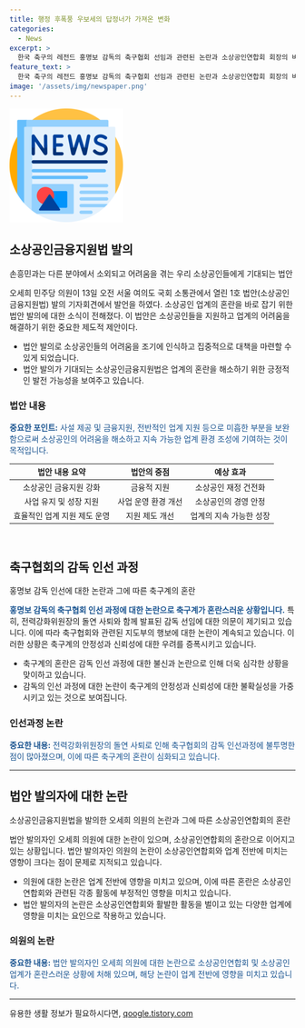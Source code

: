 ```yaml
---
title: 행정 후폭풍 우보세의 답정너가 가져온 변화
categories:
  - News
excerpt: >
  한국 축구의 레전드 홍명보 감독의 축구협회 선임과 관련된 논란과 소상공인연합회 회장의 비도덕적 행위에 대한 경찰 조사, 그리고 이들에 대한 비판과 내부 비판에 대해 다뤄진 기사입니다. 축구팬들과 소상공인들의 주목을 끈다. 
feature_text: >
  한국 축구의 레전드 홍명보 감독의 축구협회 선임과 관련된 논란과 소상공인연합회 회장의 비도덕적 행위에 대한 경찰 조사, 그리고 이들에 대한 비판과 내부 비판에 대해 다뤄진 기사입니다. 축구팬들과 소상공인들의 주목을 끈다. 
image: '/assets/img/newspaper.png'
---
```


<p><img src="/assets/img/newspaper.png" alt="kimp 속보" /></p>

<h2 data-ke-size="size26">소상공인금융지원법 발의</h2>

<p>손흥민과는 다른 분야에서 소외되고 어려움을 겪는 우리 소상공인들에게 기대되는 법안</p>

<p data-ke-size="size16">오세희 민주당 의원이 13일 오전 서울 여의도 국회 소통관에서 열린 1호 법안(소상공인금융지원법) 발의 기자회견에서 발언을 하였다. 소상공인 업계의 혼란을 바로 잡기 위한 법안 발의에 대한 소식이 전해졌다. 이 법안은 소상공인들을 지원하고 업계의 어려움을 해결하기 위한 중요한 제도적 제안이다.</p>

<ul>
<li>법안 발의로 소상공인들의 어려움을 조기에 인식하고 집중적으로 대책을 마련할 수 있게 되었습니다.</li>
<li>법안 발의가 기대되는 소상공인금융지원법은 업계의 혼란을 해소하기 위한 긍정적인 발전 가능성을 보여주고 있습니다.</li>
</ul>

<h3>법안 내용</h3>

<p><b><span style="color: #1a5490;">중요한 포인트:</span></b> <span style="color: #1a5490;">사설 제공 및 금융지원, 전반적인 업계 지원 등으로 미흡한 부분을 보완함으로써 소상공인의 어려움을 해소하고 지속 가능한 업계 환경 조성에 기여하는 것이 목적입니다.</span></p>

<table>
<thead>
<tr>
<th style="text-align: center;">법안 내용 요약</th>
<th style="text-align: center;">법안의 중점</th>
<th style="text-align: center;">예상 효과</th>
</tr>
</thead>
<tbody>
<tr>
<td style="text-align: center;">소상공인 금융지원 강화</td>
<td style="text-align: center;">금융적 지원</td>
<td style="text-align: center;">소상공인 재정 건전화</td>
</tr>
<tr>
<td style="text-align: center;">사업 유지 및 성장 지원</td>
<td style="text-align: center;">사업 운영 환경 개선</td>
<td style="text-align: center;">소상공인의 경영 안정</td>
</tr>
<tr>
<td style="text-align: center;">효율적인 업계 지원 제도 운영</td>
<td style="text-align: center;">지원 제도 개선</td>
<td style="text-align: center;">업계의 지속 가능한 성장</td>
</tr>
</tbody>
</table>

<p data-ke-size="size16">&nbsp;</p>

<h2 data-ke-size="size26">축구협회의 감독 인선 과정</h2>

<p>홍명보 감독 인선에 대한 논란과 그에 따른 축구계의 혼란</p>

<p data-ke-size="size16"><b><span style="color: #1a5490;">홍명보 감독의 축구협회 인선 과정에 대한 논란으로 축구계가 혼란스러운 상황입니다.</span></b> 특히, 전력강화위원장의 돌연 사퇴와 함께 발표된 감독 선임에 대한 의문이 제기되고 있습니다. 이에 따라 축구협회와 관련된 지도부의 행보에 대한 논란이 계속되고 있습니다. 이러한 상황은 축구계의 안정성과 신뢰성에 대한 우려를 증폭시키고 있습니다.</p>

<ul>
<li>축구계의 혼란은 감독 인선 과정에 대한 불신과 논란으로 인해 더욱 심각한 상황을 맞이하고 있습니다.</li>
<li>감독의 인선 과정에 대한 논란이 축구계의 안정성과 신뢰성에 대한 불확실성을 가중시키고 있는 것으로 보여집니다.</li>
</ul>

<h3>인선과정 논란</h3>

<p><b><span style="color: #1a5490;">중요한 내용:</span></b> <span style="color: #1a5490;">전력강화위원장의 돌연 사퇴로 인해 축구협회의 감독 인선과정에 불투명한 점이 많아졌으며, 이에 따른 축구계의 혼란이 심화되고 있습니다.</span></p>

<hr />

<h2 data-ke-size="size26">법안 발의자에 대한 논란</h2>

<p>소상공인금융지원법을 발의한 오세희 의원의 논란과 그에 따른 소상공인연합회의 혼란</p>

<p data-ke-size="size16">법안 발의자인 오세희 의원에 대한 논란이 있으며, 소상공인연합회의 혼란으로 이어지고 있는 상황입니다. 법안 발의자인 의원의 논란이 소상공인연합회와 업계 전반에 미치는 영향이 크다는 점이 문제로 지적되고 있습니다.</p>

<ul>
<li>의원에 대한 논란은 업계 전반에 영향을 미치고 있으며, 이에 따른 혼란은 소상공인연합회와 관련된 각종 활동에 부정적인 영향을 미치고 있습니다.</li>
<li>법안 발의자의 논란은 소상공인연합회와 활발한 활동을 벌이고 있는 다양한 업계에 영향을 미치는 요인으로 작용하고 있습니다.</li>
</ul>

<h3>의원의 논란</h3>

<p><b><span style="color: #1a5490;">중요한 내용:</span></b> <span style="color: #1a5490;">법안 발의자인 오세희 의원에 대한 논란으로 소상공인연합회 및 소상공인업계가 혼란스러운 상황에 처해 있으며, 해당 논란이 업계 전반에 영향을 미치고 있습니다.</span></p>

<hr />
유용한 생활 정보가 필요하시다면, <a href="https://qoogle.tistory.com" rel="dofollow">qoogle.tistory.com</a>


